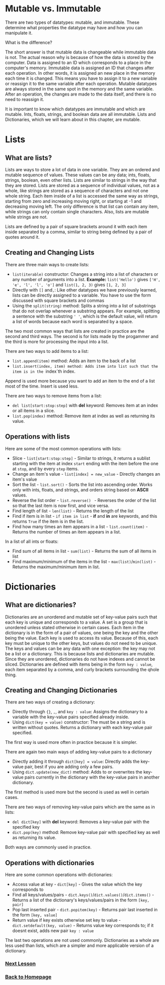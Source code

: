 # Mutable vs. Immutable
There are two types of datatypes: mutable, and immutable. These determine what properties the datatype may have and how you can manipulate it. 

What is the difference? 

The short answer is that mutable data is changeable while immutable data is not. The actual reason why is because of how the data is stored by the computer. Data is assigned to an ID which corresponds to a place in the computer's memory. Immutable data is assigned an ID that changes after each operation. In other words, it is assigned an new place in the memory each time it is changed. This means you have to assign it to a new variable or reassign it to the same variable after each operation. Mutable datatypes are always stored in the same spot in the memory and the same variable. After an operation, the changes are made to the data itself, and there is no need to reassign it. 

It is important to know which datatypes are immutable and which are mutable. Ints, floats, strings, and boolean data are all immutable. Lists and Dictionaries, which we will learn about in this chapter, are mutable.

# Lists

## What are lists?
Lists are ways to store a lot of data in one variable. They are an ordered and mutable sequence of values. These values can be any data; ints, floats, strings, boolean, even other lists. Lists are similar to strings in the way that they are stored. Lists are stored as a sequence of individual values, not as a whole, like strings are stored as a sequence of characters and not one whole string. Each item inside of a list is accessed the same way as strings, starting from zero and increasing moving right, or starting at -1 and decreasing moving left. The only difference is that list can contain any item, while strings can only contain single characters. Also, lists are mutable while strings are not.

Lists are defined by a pair of square brackets around it with each item inside separated by a comma, similar to string being defined by a pair of quotes around it.

## Creating and Changing Lists
There are three main ways to create lists:
- `list(iterable)` constructor: Changes a string into a list of characters or any number of arguments into a list. **Example:** `list('Hello')` gives `['H', 'e', 'l', 'l', 'o']` and `list(1, 2, 3)` gives `[1, 2, 3]`
- Directly with `[]` and`,`: Like other datatypes we have previously learned, lists can be directly assigned to a variable. You have to use the form discussed with square brackets and commas
- Using the `split(string)` method: Splits a string into a list of substrings that do not overlap whenever a substring appears. For example, splitting a sentence with the substring `' '`, which is the default value, will return a list of words because each word is separated by a space.

The two most common ways that lists are created in practice are the second and third ways. The second is for lists made by the progammer and the third is more for processing the input into a list.

There are two ways to add items to a list:
- `list.append(item)` method: Adds an item to the back of a list
- `list.insert(index, item) method: Adds item into list such that the item is in the `index`th index.

Append is used more because you want to add an item to the end of a list most of the time. Insert is used less.

There are two ways to remove items from a list:
- `del list[start:stop:step]` with **del** keyword: Removes item at an index or all items in a slice.
- `list.pop(index)` method: Remove item at index as well as returning its value.

## Operations with lists
Here are some of the most common operations with lists:
- Slice - `list[start:stop:step]` - Similar to strings, it returns a sublist starting with the item at index `start` ending with the item before the one at `stop`, and by every `step` items.
- Change an item's value - `list[index] = new_value` - Directly changes an item's value
- Sort the list - `list.sort()` - Sorts the list into ascending order. Works only with ints, floats, and strings, and orders string based on **ASCII** values.
- Reverse the list order - `list.reverse() ` - Reverses the order of the list so that the last item is now first, and vice versa.
- Find length of list - `len(list)` - Returns the length of the list
- Find if item is in list - `if item in list` - **if** and **in** are keywords, and this returns `True` if the item is in the list.
- Find how many times an item appears in a list - `list.count(item)` - Returns the number of times an item appears in a list.

In a list of all ints or floats:
- Find sum of all items in list - `sum(list)` - Returns the sum of all items in list
- Find maximum/minimum of the items in the list - `max(list)`/`min(list)` - Returns the maximum/minimum item in list.

# Dictionaries

## What are dictionaries?
Dictionaries are an unordered and mutable set of key-value pairs such that each key is unique and corresponds to a value. A set is a group that is unordered unless stated otherwise in certain cases. Each item in the dictionary is in the form of a pair of values, one being the key and the other being the value. Each key is used to access its value. Because of this, each key must be unique to the other keys, but values do not need to be unique. The keys and values can be any data with one exception: the key may not be a list or a dictionary. This is because lists and dictionaries are mutable. Since they are unordered, dictionaries do not have indexes and cannot be sliced. Dictionaries are defined with items being in the form `key : value`, each item separated by a comma, and curly brackets surrounding the qhole thing.

## Creating and Changing Dictionaries
There are two ways of creating a dictionary:
- Directly through `{}`, `,`, and `key : value`: Assigns the dictionary to a variable with the key-value pairs specified already inside.
- Using `dict(key = value)` constructor: The must be a string and is written without quotes. Returns a dictionary with each key-value pair specified.

The first way is used more often in practice because it is simpler.

There are again two main ways of adding key-value pairs to a dictionary
- Directly adding it through `dict[key] = value`: Directly adds the key-value pair, best if you are adding only a few pairs.
- Using `dict.update(new_dict)` method: Adds to or overwrites the key-value pairs currently in the dictionary with the key-value pairs in another dictionary.

The first method is used more but the second is used as well in certain cases.

There are two ways of removing key-value pairs which are the same as in lists:
- `del dict[key]` with **del** keyword: Removes a key-value pair with the specified key
- `dict.pop(key)` method: Remove key-value pair with specified key as well as returning its value.

Both ways are commonly used in practice.

## Operations with dictionaries
Here are some common operations with dictionaries:
- Access value at key - `dict[key]` - Gives the value which the key corresponds to
- Find all keys/values/pairs - `dict.keys()`/`dict.values()`/`dict.items()` - Returns a list of the dictionary's keys/values/pairs in the form `[key, pair]`
- Pop last inserted pair - `dict.popitem(key)` - Returns pair last inserted in the form `[key, value]`
- Return value if key exists otherwise set key to value - `dict.setdefault(key, value)` - Returns value key corresponds to; if it doesnt exist, adds new pair `key : value`

The last two operations are not used commonly. Dictionaries as a whole are less used than lists, which are a simpler and more applicable version of a dictionary.

### [Next Lesson](functions.md)
### [Back to Homepage](README.md)